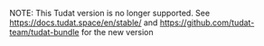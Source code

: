NOTE: This Tudat version is no longer supported. See https://docs.tudat.space/en/stable/ and https://github.com/tudat-team/tudat-bundle for the new version 

